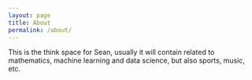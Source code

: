 ```yaml
---
layout: page
title: About
permalink: /about/
---
```


This is the think space for Sean, usually it will contain related to mathematics, machine learning and data science, but also sports, music, etc.
